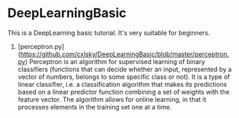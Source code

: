 # DeepLearningBasic
This is a DeepLearning basic tutorial. It's very suitable for beginners.

1. [perceptron.py] (https://github.com/cxlsky/DeepLearningBasic/blob/master/perceptron.py) 
Perceptron is an algorithm for supervised learning of binary classifiers (functions that can decide whether an input, represented by a vector of numbers, belongs to some specific class or not). 
It is a type of linear classifier, i.e. a classification algorithm that makes its predictions based on a linear predictor function combining a set of weights with the feature vector. The algorithm allows for online learning, in that it processes elements in the training set one at a time.
